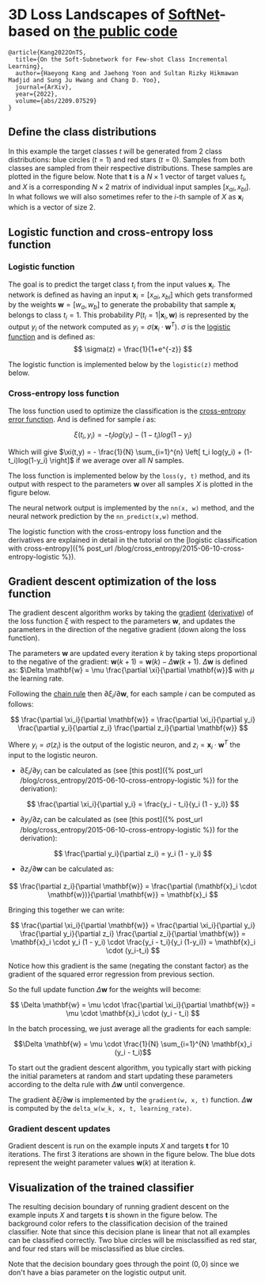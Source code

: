 # 3D Loss Landscapes of [SoftNet](https://arxiv.org/abs/2209.07529)-based on [the public code](https://github.com/peterroelants/peterroelants.github.io/tree/main/notebooks/cross_entropy)

```
@article{Kang2022OnTS,
  title={On the Soft-Subnetwork for Few-shot Class Incremental Learning},
  author={Haeyong Kang and Jaehong Yoon and Sultan Rizky Hikmawan Madjid and Sung Ju Hwang and Chang D. Yoo},
  journal={ArXiv},
  year={2022},
  volume={abs/2209.07529}
}
```

## Define the class distributions

In this example the target classes $t$ will be generated from 2 class distributions: blue circles ($t=1$) and red stars ($t=0$). Samples from both classes are sampled from their respective distributions. These samples are plotted in the figure below.
Note that $\mathbf{t}$ is a $N \times 1$ vector of target values $t_i$, and $X$ is a corresponding $N \times 2$ matrix of individual input samples $[x_{ai}, x_{bi}]$. In what follows we will also sometimes refer to the $i$-th sample of $X$ as $\mathbf{x}_i$ which is a vector of size $2$.


## Logistic function and cross-entropy loss function

### Logistic function

The goal is to predict the target class $t_i$ from the input values $\mathbf{x}_i$. The network is defined as having an input $\mathbf{x}_i = [x_{ai}, x_{bi}]$ which gets transformed by the weights $\mathbf{w} = [w_a, w_b]$ to generate the probability that sample $\mathbf{x}_i$ belongs to class $t_i = 1$. This probability $P(t_i=1| \mathbf{x}_i,\mathbf{w})$ is represented by the output $y_i$ of the network computed as $y_i = \sigma(\mathbf{x}_i \cdot \mathbf{w}^T)$. $\sigma$ is the [logistic function](http://en.wikipedia.org/wiki/Logistic_function) and is defined as:
$$ \sigma(z) = \frac{1}{1+e^{-z}} $$

The logistic function is implemented below by the `logistic(z)` method below.


### Cross-entropy loss function

The loss function used to optimize the classification is the [cross-entropy error function](http://en.wikipedia.org/wiki/Cross_entropy). And is defined for sample $i$ as:

$$ \xi(t_i,y_i) = -t_i log(y_i) - (1-t_i)log(1-y_i) $$

Which will give $\xi(t,y) = - \frac{1}{N} \sum_{i=1}^{n} \left[ t_i log(y_i) + (1-t_i)log(1-y_i) \right]$ if we average over all $N$ samples.

The loss function is implemented below by the `loss(y, t)` method, and its output with respect to the parameters $\mathbf{w}$ over all samples $X$ is plotted in the figure below.

The neural network output is implemented by the `nn(x, w)` method, and the neural network prediction by the `nn_predict(x,w)` method.


The logistic function with the cross-entropy loss function and the derivatives are explained in detail in the tutorial on the [logistic classification with cross-entropy]({% post_url /blog/cross_entropy/2015-06-10-cross-entropy-logistic %}).


## Gradient descent optimization of the loss function

The gradient descent algorithm works by taking the [gradient](http://en.wikipedia.org/wiki/Gradient) ([derivative](http://en.wikipedia.org/wiki/Derivative)) of the loss function $\xi$ with respect to the parameters $\mathbf{w}$, and updates the parameters in the direction of the negative gradient (down along the loss function).

The parameters $\mathbf{w}$ are updated every iteration $k$ by taking steps proportional to the negative of the gradient: $\mathbf{w}(k+1) = \mathbf{w}(k) - \Delta \mathbf{w}(k+1)$. $\Delta \mathbf{w}$ is defined as: $\Delta \mathbf{w} = \mu \frac{\partial \xi}{\partial \mathbf{w}}$ with $\mu$ the learning rate.

Following the [chain rule](https://en.wikipedia.org/wiki/Chain_rule) then ${\partial \xi_i}/{\partial \mathbf{w}}$, for each sample $i$ can be computed as follows:

$$
\frac{\partial \xi_i}{\partial \mathbf{w}} = \frac{\partial \xi_i}{\partial y_i} \frac{\partial y_i}{\partial z_i} \frac{\partial z_i}{\partial \mathbf{w}}
$$

Where $y_i = \sigma(z_i)$ is the output of the logistic neuron, and $z_i = \mathbf{x}_i \cdot \mathbf{w}^T$ the input to the logistic neuron. 

* ${\partial \xi_i}/{\partial y_i}$ can be calculated as (see [this post]({% post_url /blog/cross_entropy/2015-06-10-cross-entropy-logistic %}) for the derivation):

$$
\frac{\partial \xi_i}{\partial y_i} = \frac{y_i - t_i}{y_i (1 - y_i)}
$$


* ${\partial y_i}/{\partial z_i}$ can be calculated as (see [this post]({% post_url /blog/cross_entropy/2015-06-10-cross-entropy-logistic %}) for the derivation):

$$
\frac{\partial y_i}{\partial z_i} = y_i (1 - y_i)
$$

* ${\partial z_i}/{\partial \mathbf{w}}$ can be calculated as:

$$
\frac{\partial z_i}{\partial \mathbf{w}} = \frac{\partial (\mathbf{x}_i \cdot \mathbf{w})}{\partial \mathbf{w}} = \mathbf{x}_i
$$

Bringing this together we can write:

$$
\frac{\partial \xi_i}{\partial \mathbf{w}} 
= \frac{\partial \xi_i}{\partial y_i} \frac{\partial y_i}{\partial z_i} \frac{\partial z_i}{\partial \mathbf{w}} 
= \mathbf{x}_i \cdot y_i (1 - y_i) \cdot \frac{y_i - t_i}{y_i (1-y_i)} 
= \mathbf{x}_i \cdot (y_i-t_i) 
$$

Notice how this gradient is the same (negating the constant factor) as the gradient of the squared error regression from previous section.

So the full update function $\Delta \mathbf{w}$ for the weights will become:

$$
\Delta \mathbf{w} = \mu \cdot \frac{\partial \xi_i}{\partial \mathbf{w}} = \mu \cdot \mathbf{x}_i \cdot (y_i - t_i)
$$

In the batch processing, we just average all the gradients for each sample:

$$\Delta \mathbf{w} = \mu \cdot \frac{1}{N} \sum_{i=1}^{N} \mathbf{x}_i (y_i - t_i)$$

To start out the gradient descent algorithm, you typically start with picking the initial parameters at random and start updating these parameters according to the delta rule with $\Delta \mathbf{w}$ until convergence.

The gradient ${\partial \xi}/{\partial \mathbf{w}}$ is implemented by the `gradient(w, x, t)` function. $\Delta \mathbf{w}$ is computed by the `delta_w(w_k, x, t, learning_rate)`. 



### Gradient descent updates

Gradient descent is run on the example inputs $X$ and targets $\mathbf{t}$ for 10 iterations.
The first 3 iterations are shown in the figure below. The blue dots represent the weight parameter values $\mathbf{w}(k)$ at iteration $k$.


## Visualization of the trained classifier

The resulting decision boundary of running gradient descent on the example inputs $X$ and targets $\mathbf{t}$ is shown in the figure below. The background color refers to the classification decision of the trained classifier. Note that since this decision plane is linear that not all examples can be classified correctly. Two blue circles will be misclassified as red star, and four red stars will be misclassified as blue circles.

Note that the decision boundary goes through the point $(0,0)$ since we don't have a bias parameter on the logistic output unit.
